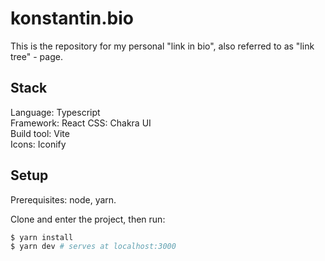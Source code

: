# konstantin.bio

This is the repository for my personal "link in bio", also referred to as "link tree" - page.

## Stack

Language: Typescript  
Framework: React
CSS: Chakra UI  
Build tool: Vite  
Icons: Iconify

## Setup

Prerequisites: node, yarn.

Clone and enter the project, then run:

```bash
$ yarn install
$ yarn dev # serves at localhost:3000
```
